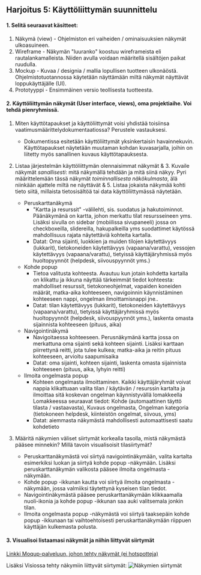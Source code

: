 ## Harjoitus 5: Käyttöliittymän suunnittelu

#### 1. Selitä seuraavat käsitteet:

  1. Näkymä (view)
	- Ohjelmiston eri vaiheiden / ominaisuuksien näkymät ulkoasuineen.
  2. Wireframe
	- Näkymän "luuranko" koostuu wireframeista eli rautalankamalleista. Niiden avulla voidaan määritellä sisältöjen paikat ruudulla.
  3. Mockup
	- Kuvaa / designia / mallia lopullisen tuotteen ulkonäöstä. Ohjelmistotuotannossa käytetään näyttämään miltä näkymät näyttävät loppukäyttäjälle (UI).
  4. Prototyyppi
	- Ensimmäinen versio teollisesta tuotteesta.

#### 2. Käyttöliittymän näkymät (User interface, views), oma projektiaihe. Voi tehdä pienryhmissä. 

1. Miten käyttötapaukset ja käyttöliittymät voisi yhdistää toisiinsa vaatimusmäärittelydokumentaatiossa? Perustele
vastauksesi.
	- Dokumentissa esitetään käyttöliittymät yksinkertaisin havainnekuvin. Käyttötapaukset näytetään muutaman kohdan kuvasarjalla, joihin on liitetty myös sanallinen kuvaus käyttötapauksesta.

2. Listaa järjestelmän käyttöliittymän olennaisimmat näkymät & 3. Kuvaile näkymät *sanallisesti*: mitä näkymällä tehdään ja mitä siinä näkyy. Pyri määrittelemään tässä näkymät *toiminnallisesta näkökulmasta*, älä niinkään ajattele miltä ne näyttävät & 5. Listaa jokaista näkymää kohti tieto siitä, millaista tietosisältöä tai data käyttöliittymässä näytetään.
	- Peruskarttanäkymä
		- "Kartta ja resurssit" -välilehti, sis. suodatus ja hakutoiminnot. Päänäkymänä on kartta, johon merkattu tilat resursseineen yms. Lisäksi sivulla on sidebar (mobiilissa sivupaneeli) jossa on checkboxeilla, slidereilla, hakupalkeilla yms suodattimet käytössä mahdollisuus rajata näytettäviä kohteita kartalla.
		- Datat: Oma sijainti, luokkien ja muiden tilojen käytettävyys (lukkarit), tietokoneiden käytettävyys (vapaana/varattu), vessojen käytettävyys (vapaana/varattu), tietyissä käyttäjäryhmissä myös huoltopyynnöt (helpdesk, siivouspyynnöt yms.)
	- Kohde popup
		- Tietoa valitusta kohteesta. Avautuu kun jotain kohdetta kartalla on klikattu ja ikkuna näyttää tärkeimmät tiedot kohteesta: mahdolliset resurssit, tietokoneohjelmat, vapaiden koneiden määrät, matka-aika kohteeseen, navigoinnin käynnistäminen kohteeseen nappi, ongelman ilmoittamisnappi jne..
		- Datat: tilan käytettävyys (lukkarit), tietokoneiden käytettävyys (vapaana/varattu), tietyissä käyttäjäryhmissä myös huoltopyynnöt (helpdesk, siivouspyynnöt yms.), laskenta omasta sijainnista kohteeseen (pituus, aika)
	- Navigointinäkymä
		- Navigoitaessa kohteeseen. Perusnäkymänä kartta jossa on merkattuna oma sijainti sekä kohteen sijainti. Lisäksi karttaan piirrettynä reitti, jota tulee kulkea; matka-aika ja reitin pituus kohteeseen, arvioitu saapumisaika
		- Datat: oma sijainti, kohteen sijainti, laskenta omasta sijainnista kohteeseen (pituus, aika, lyhyin reitti)
	- Ilmoita ongelmasta popup
		- Kohteen ongelmasta ilmoittaminen. Kaikki käyttäjäryhmät voivat nappia klikattuaan valita tilan / käytävän / resurssin kartalta ja ilmoittaa sitä koskevan ongelman käynnistyvällä lomakkeella Lomakkeessa seuraavat tiedot: Kohde (automaattinen täyttö tilasta / vastaavasta), Kuvaus ongelmasta, Ongelman kategoria (tietokoneen helpdesk, kiinteistön ongelmat, siivous, yms)
		- Datat: aiemmasta näkymästä mahdollisesti automaattisesti saatu kohdetieto

4. Määritä näkymien väliset siirtymät korkealla tasolla, mistä näkymästä pääsee minnekin? Millä tavoin visualisoisit tilasiirtymät?
	- Peruskarttanäkymästä voi siirtyä navigointinäkymään, valita kartalta esimerkiksi luokan ja siirtyä kohde popup -näkymään. Lisäksi peruskarttanäkymän valikosta pääsee ilmoita ongelmasta -näkymään.
	- Kohde popup -ikkunan kautta voi siirtyä ilmoita ongelmasta -näkymään, jossa valmiiksi täytettynä kyseisen tilan tiedot.
	- Navigointinäkymästä pääsee peruskarttanäkymään klikkaamalla nuoli-ikonia ja kohde popup -ikkunan saa auki valitsemala jonkin tilan.
	- Ilmoita ongelmasta popup -näkymästä voi siirtyä taaksepäin kohde popup -ikkunaan tai vaihtoehtoisesti peruskarttanäkymään riippuen käyttäjän kulkemasta polusta.

#### 3. Visualisoi listaamasi näkymät ja niihin liittyvät siirtymät

[Linkki Moqup-palveluun, johon tehty näkymät (ei hotspotteja)](https://moqups.com/mononen.joonas@gmail.com/XyncHA5V)

Lisäksi Visiossa tehty näkymiin liittyvät siirtymät:
![Näkymien siirtymät](http://www.users.metropolia.fi/~santtuk/sisatilapaikannus.tiff)
